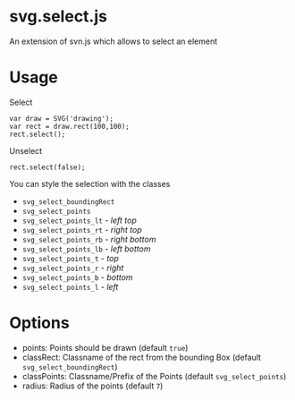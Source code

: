 svg.select.js
=============

An extension of svn.js which allows to select an element

# Usage

Select

    var draw = SVG('drawing');
	var rect = draw.rect(100,100);
    rect.select();

Unselect

    rect.select(false);


You can style the selection with the classes

- `svg_select_boundingRect`
- `svg_select_points`
- `svg_select_points_lt` - *left top*
- `svg_select_points_rt` - *right top*
- `svg_select_points_rb` - *right bottom*
- `svg_select_points_lb` - *left bottom*
- `svg_select_points_t`  - *top*
- `svg_select_points_r`  - *right*
- `svg_select_points_b`  - *bottom*
- `svg_select_points_l`  - *left*


# Options

- points: Points should be drawn (default `true`)
- classRect: Classname of the rect from the bounding Box (default `svg_select_boundingRect`)
- classPoints: Classname/Prefix of the Points (default `svg_select_points`)
- radius: Radius of the points (default `7`)